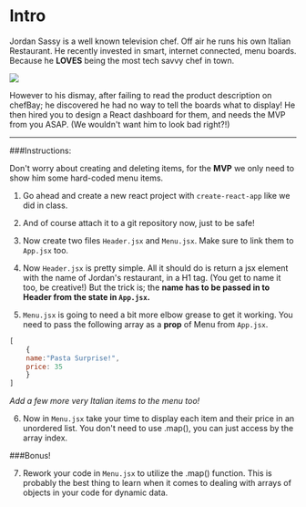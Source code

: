# Intro

Jordan Sassy is a well known television chef. Off air he runs his own Italian Restaurant. He recently invested in smart, internet connected, menu boards. Because he **LOVES** being the most tech savvy chef in town. 

![](https://67.media.tumblr.com/9824deb84f897ca7e52c13e66f0adba5/tumblr_ne9jfcyNho1qhub34o1_500.gif)

However to his dismay, after failing to read the product description on chefBay; he discovered he had no way to tell the boards what to display! He then hired you to design a React dashboard for them, and needs the MVP from you ASAP. (We wouldn't want him to look bad right?!)

------

###Instructions:

Don't worry about creating and deleting items, for the **MVP** we only need to show him some hard-coded menu items. 

1. Go ahead and create a new react project with `create-react-app` like we did in class.  

2. And of course attach it to a git repository now, just to be safe! 

3. Now create two files `Header.jsx` and `Menu.jsx`. Make sure to link them to `App.jsx` too. 

4. Now `Header.jsx` is pretty simple. All it should do is return a jsx element with the name of Jordan's restaurant, in a H1 tag. (You get to name it too, be creative!) But the trick is; the **name has to be passed in to Header from the state in `App.jsx`.**

5. `Menu.jsx` is going to need a bit more elbow grease to get it working. You need to pass the following array as a **prop** of Menu from `App.jsx`. 

```javascript
[
    {
    name:"Pasta Surprise!",
    price: 35
    }
]
```
*Add a few more very Italian items to the menu too!*

6. Now in `Menu.jsx` take your time to display each item and their price in an unordered list. You don't need to use .map(), you can just access by the array index.

###Bonus!

7. Rework your code in `Menu.jsx` to utilize the .map() function. This is probably the best thing to learn when it comes to dealing with arrays of objects in your code for dynamic data. 



